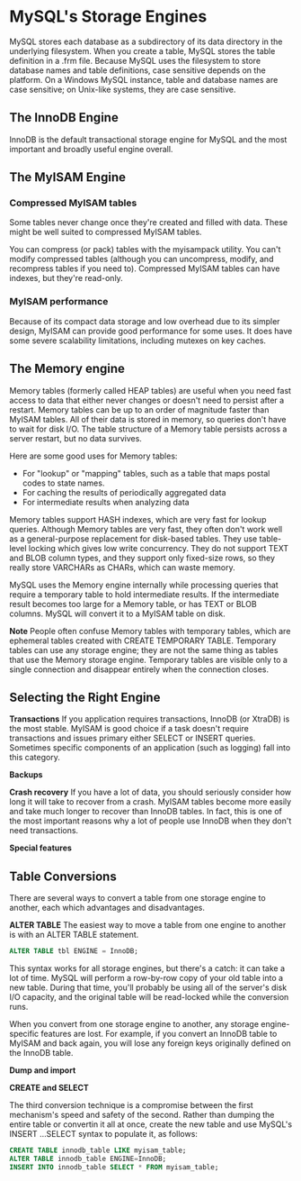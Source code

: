 # MySQL's Storage Engines

MySQL stores each database as a subdirectory of its data directory in the underlying filesystem. When you create a table, MySQL stores the table definition in a .frm file. Because MySQL uses the filesystem to store database names and table definitions, case sensitive depends on the platform. On a Windows MySQL instance, table and database names are  case sensitive; on Unix-like systems, they are case sensitive.

## The InnoDB Engine

InnoDB is the default transactional storage engine for MySQL and the most important and broadly useful engine overall.

## The MyISAM Engine

### Compressed MyISAM tables

Some tables never change once they're created and filled with data. These might be well suited to compressed MyISAM tables.

You can compress (or pack) tables with the myisampack utility. You can't modify compressed tables (although you can uncompress, modify, and recompress tables if you need to). Compressed MyISAM tables can have indexes, but they're read-only.

### MyISAM performance

Because of its compact data storage and low overhead due to its simpler design, MyISAM can provide good performance for some uses. It does have some severe scalability limitations, including mutexes on key caches.

## The Memory engine

Memory tables (formerly called HEAP tables) are useful when you need fast access to data that either never changes or doesn't need to persist after a restart. Memory tables can be up to an order of magnitude faster than MyISAM tables. All of their data is stored in memory, so queries don't have to wait for disk I/O. The table structure of a Memory table persists across a server restart, but no data survives. 

Here are some good uses for Memory tables:

- For "lookup" or "mapping" tables, such as a table that maps postal codes to state names.
- For caching the results of periodically aggregated data
- For intermediate results when analyzing data

Memory tables support HASH indexes, which are very fast for lookup queries. Although Memory tables are very fast, they often don't work well as a general-purpose replacement for disk-based tables. They use table-level locking which gives low write concurrency. They do not support TEXT and BLOB column types, and they support only fixed-size rows, so they really store VARCHARs as CHARs, which can waste memory.

MySQL uses the Memory engine internally while processing queries that require a temporary table to hold intermediate results. If the intermediate result becomes too large for a Memory table, or has TEXT or BLOB columns. MySQL will convert it to a MyISAM table on disk.

**Note**
People often confuse Memory tables with temporary tables, which are ephemeral tables created with CREATE TEMPORARY TABLE. Temporary tables can use any storage engine; they are not the same thing as tables that use the Memory storage engine. Temporary tables are visible only to a single connection and disappear entirely when the connection closes.

## Selecting the Right Engine

**Transactions**
If you application requires transactions, InnoDB (or XtraDB) is the most stable. MyISAM is good choice if a task doesn't require transactions and issues primary either SELECT or INSERT queries. Sometimes specific components of an application (such as logging) fall into this category.

**Backups**

**Crash recovery**
If you have a lot of data, you should seriously consider how long it will take to recover from a crash. MyISAM tables become more easily and take much longer to recover than InnoDB tables. In fact, this is one of the most important reasons why a lot of people use InnoDB when they don't need transactions.

**Special features**

## Table Conversions

There are several ways to convert a table from one storage engine to another, each which advantages and disadvantages.

**ALTER TABLE**
The easiest way to move a table from one engine to another is with an ALTER TABLE statement.

```sql
ALTER TABLE tbl ENGINE = InnoDB; 
```

This syntax works for all storage engines, but there's a catch: it can take a lot of time. MySQL will perform a row-by-row copy of your old table into a new table. During that time, you'll probably be using all of the server's disk I/O capacity, and the original table will be read-locked while the conversion runs.

When you convert from one storage engine to another, any storage engine-specific features are lost. For example, if you convert an InnoDB table to MyISAM and back again, you will lose any foreign keys originally defined on the InnoDB table.

**Dump and import**

**CREATE and SELECT**

The third conversion technique is a compromise between the first mechanism's speed and safety of the second. Rather than dumping the entire table or convertin it all at once, create the new table and use MySQL's INSERT ...SELECT syntax to populate it, as follows:

```sql
CREATE TABLE innodb_table LIKE myisam_table;
ALTER TABLE innodb_table ENGINE=InnoDB;
INSERT INTO innodb_table SELECT * FROM myisam_table;
```
